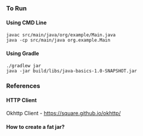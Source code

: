 ### To Run

#### Using  CMD Line

```
javac src/main/java/org/example/Main.java
java -cp src/main/java org.example.Main
```

#### Using Gradle

```
./gradlew jar
java -jar build/libs/java-basics-1.0-SNAPSHOT.jar
``` 


### References
#### HTTP Client
Okhttp Client  - https://square.github.io/okhttp/

#### How to create a fat jar?
